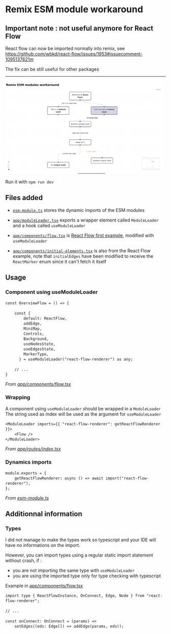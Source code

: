 # Remix ESM module workaround

## Important note : not useful anymore for React Flow
React flow can now be imported normally into remix, see https://github.com/wbkd/react-flow/issues/1953#issuecomment-1095137621m

The fix can be still useful for other packages

---

![A screenshot showing an exemple from the react flow library working with remix](img.png)

Run it with `npm run dev`

## Files added

- [`esm-module.ts`](https://github.com/abc3354/remix-esm-workaround/blob/main/esm-module.ts)
    stores the dynamic imports of the ESM modules


- [`app/moduleLoader.tsx`](https://github.com/abc3354/remix-esm-workaround/blob/main/app/moduleLoader.tsx)
    exports a wrapper element called `ModuleLoader` and a hook called `useModuleLoader`

  
- [`app/components/flow.tsx`](https://github.com/abc3354/remix-esm-workaround/blob/main/app/components/flow.tsx)
    is [React Flow first example](https://reactflow.dev/docs/examples/overview/), modified with `useModuleLoader`


- [`app/components/initial-elements.tsx`](https://github.com/abc3354/remix-esm-workaround/blob/main/app/components/initial-elements.tsx)
    is also from the React Flow example, note that `initialEdges` have been modified
    to receive the `ReactMarker` enum since it can't fetch it itself

## Usage

### Component using useModuleLoader

```tsx
const OverviewFlow = () => {

    const {
        default: ReactFlow,
        addEdge,
        MiniMap,
        Controls,
        Background,
        useNodesState,
        useEdgesState,
        MarkerType,
      } = useModuleLoader("react-flow-renderer") as any;
    
    // ...
}
```

*From [app/components/flow.tsx](https://github.com/abc3354/remix-esm-workaround/blob/main/app/components/flow.tsx)*

### Wrapping 

A component using `useModuleLoader` should be wrapped in a `ModuleLoader`  
The string used as index will be used as the argument for `useModuleLoader`

```tsx
<ModuleLoader imports={{ "react-flow-renderer": getReactFlowRenderer }}>
    <Flow />
</ModuleLoader>
```

*From [app/routes/index.tsx](https://github.com/abc3354/remix-esm-workaround/blob/main/app/routes/index.tsx)*

### Dynamics imports

```tsx
module.exports = {
    getReactFlowRenderer: async () => await import("react-flow-renderer"),
};
```

*From [esm-module.ts](https://github.com/abc3354/remix-esm-workaround/blob/main/esm-module.ts)*

## Additionnal information

### Types

I did not manage to make the types work so typescript and your IDE will have no informations on the import.  

However, you can import types using a regular static import statement without crash, if :
- you are not importing the same type with `useModuleLoader`
- you are using the imported type only for type checking with typescript

Example in [app/components/flow.tsx](https://github.com/abc3354/remix-esm-workaround/blob/main/app/components/flow.tsx)

```tsx
import type { ReactFlowInstance, OnConnect, Edge, Node } from "react-flow-renderer";

// ...

const onConnect: OnConnect = (params) =>
    setEdges((eds: Edge[]) => addEdge(params, eds));
```
